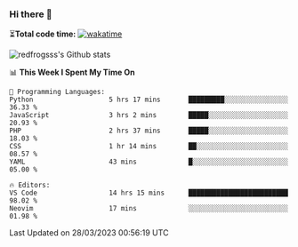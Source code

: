 ### Hi there 👋

⏳**Total code time:** [![wakatime](https://wakatime.com/badge/user/2cbd8003-b8b8-4565-92d7-ad9c23ff1846.svg)](https://wakatime.com/@2cbd8003-b8b8-4565-92d7-ad9c23ff1846)

<img src="https://github-readme-stats.vercel.app/api?username=redfrogsss&show_icons=true" alt="redfrogsss's Github stats"></img>

<!--START_SECTION:waka-->
📊 **This Week I Spent My Time On** 

```text
💬 Programming Languages: 
Python                   5 hrs 17 mins       █████████░░░░░░░░░░░░░░░░   36.33 % 
JavaScript               3 hrs 2 mins        █████░░░░░░░░░░░░░░░░░░░░   20.93 % 
PHP                      2 hrs 37 mins       █████░░░░░░░░░░░░░░░░░░░░   18.03 % 
CSS                      1 hr 14 mins        ██░░░░░░░░░░░░░░░░░░░░░░░   08.57 % 
YAML                     43 mins             █░░░░░░░░░░░░░░░░░░░░░░░░   05.00 % 

🔥 Editors: 
VS Code                  14 hrs 15 mins      █████████████████████████   98.02 % 
Neovim                   17 mins             ░░░░░░░░░░░░░░░░░░░░░░░░░   01.98 % 
```


 Last Updated on 28/03/2023 00:56:19 UTC
<!--END_SECTION:waka-->
